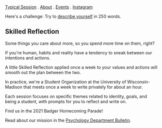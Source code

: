 

[Typical Session](every_session.md) . [About](about.md) . [Events](club_meetings.md) . [Instagram](https://www.instagram.com/skilledreflection/)

Here's a challenge: Try to [describe yourself](self250.md) in 250 words.  

## Skilled Reflection

Some things you care about more, 
so you spend more time on them, right?

If you're human, habits and reality
have a tendency to sneak between 
our intentions and actions.

A little Skilled Reflection 
applied once a week
to your values and actions
will smooth out the plan between the two. 

In practice, we're a Student Organization 
at the University of Wisconsin-Madison 
that meets once a week to write privately for about an hour.

Each session focuses on specific themes related to identity, goals, and being a student, with prompts for you to reflect and write on.

Find us in the 2021 Badger Homecoming Parade!

Read about our mission in the [Psychology Department Bulletin](https://psych.wisc.edu/news/when-personal-experience-meets-psychology-michael-koranda/).

  
